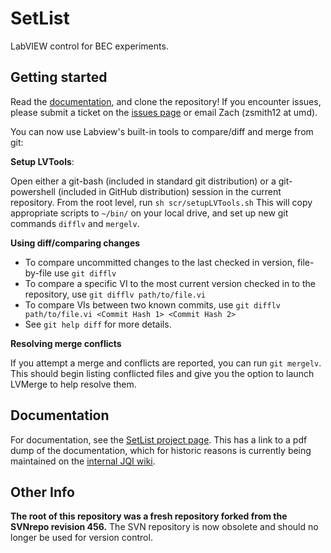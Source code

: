 # SetList

LabVIEW control for BEC experiments.

## Getting started

Read the [documentation](#Documentation), and clone the repository! If you encounter issues, please submit a ticket on the [issues page](https://github.com/JQIamo/SetList/issues) or email Zach (zsmith12 at umd).

You can now use Labview's built-in tools to compare/diff and merge from git:

**Setup LVTools**:

Open either a git-bash (included in standard git distribution) or a git-powershell (included in GitHub distribution)
session in the current repository.  From the root level, run `sh scr/setupLVTools.sh`
This will copy appropriate scripts to `~/bin/` on your local drive, and set up new git commands `difflv` and `mergelv`.

**Using diff/comparing changes**

* To compare uncommitted changes to the last checked in version, file-by-file use `git difflv`
* To compare a specific VI to the most current version checked in to the repository, use `git difflv path/to/file.vi`
* To compare VIs between two known commits, use `git difflv path/to/file.vi <Commit Hash 1> <Commit Hash 2>`
* See `git help diff` for more details.

**Resolving merge conflicts**

If you attempt a merge and conflicts are reported, you can run `git mergelv`.  This should begin listing conflicted
files and give you the option to launch LVMerge to help resolve them.

## Documentation

For documentation, see the [SetList project page](http://jqiamo.github.io/SetList/). This has a link to a pdf dump of the documentation, which for historic reasons is currently being maintained on the [internal JQI wiki](https://jqi-wiki.physics.umd.edu/d/documentation/software/computercontrol/setlist/home).

## Other Info

**The root of this repository was a fresh repository forked from the SVNrepo revision 456.** The SVN repository is now obsolete and should no longer be used for version control.
